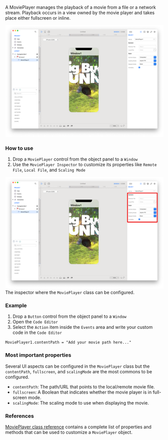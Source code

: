 A MoviePlayer manages the playback of a movie from a file or a network stream. Playback occurs in a view owned by the movie player and takes place either fullscreen or inline.

![MoviePlayer](../images/creo2/movieplayer1.png)

### How to use
1. Drop a `MoviePlayer` control from the object panel to a `Window`
2. Use the `MoviePlayer Inspector` to customize its properties like `Remote File`, `Local File`, and `Scaling Mode`

![`MoviePlayer` inspector](../images/creo2/movieplayer2.png)
The inspector where the `MoviePlayer` class can be configured.

### Example
1. Drop a `Button` control from the object panel to a `Window`
2. Open the `Code Editor`
3. Select the `Action` item inside the `Events` area and write your custom code in the `Code Editor`
```
MoviePlayer1.contentPath = "Add your movie path here..."
```

### Most important properties
Several UI aspects can be configured in the `MoviePlayer` class but the `contentPath`, `fullscreen`, and `scalingMode` are the most commons to be configured.
- `contentPath`: The path/URL that points to the local/remote movie file.
- `fullscreen`: A Boolean that indicates whether the movie player is in full-screen mode.
- `scalingMode`: The scaling mode to use when displaying the movie.

### References
[MoviePlayer class reference](../classes/MoviePlayer.html) contains a complete list of properties and methods that can be used to customize a `MoviePlayer` object.
